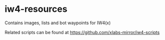 # iw4-resources

Contains images, lists and bot waypoints for IW4(x)

Related scripts can be found at https://github.com/xlabs-mirror/iw4-scripts
